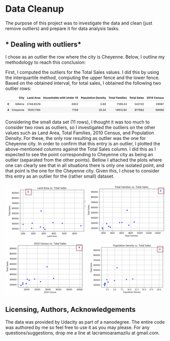 # Data Cleanup

The purpose of this project was to investigate the data and clean (just remove outliers) and prepare it for data analysis tasks.

## * Dealing with outliers*
I chose as an outlier the row where the city is Cheyenne. Below, I outline my methodology to reach this conclusion:

First, I computed the outliers for the Total Sales values. I did this by using the interquartile method, computing the upper fence and the lower fence. Based on the obtained interval, for total sales, I obtained the following two outlier rows:


![Random forest variable importance](figures/outliers.png)

Considering the small data set (11 rows), I thought it was too much to consider two rows as outliers, so I investigated the outliers on the other values such as Land Area, Total Families, 2010 Census, and Population Density. For these, the only row resulting as outlier was the one for Cheyenne city. In order to confirm that this entry is an outlier, I plotted the above-mentioned columns against the Total Sales column. I did this as I expected to see the point corresponding to Cheyenne city as being an outlier (separated from the other points). Bellow I attached the plots where one can clearly see that in all situations there is only one isolated point, and that point is the one for the Cheyenne city. Given this, I chose to consider this entry as an outlier for the (rather small) dataset.

![Random forest variable importance](figures/outliers_plots.png)



## Licensing, Authors, Acknowledgements

The data was provided by Udacity as part of a nanodegree. 
The entire code was authored by me so feel free to use it as you may please. For any questions/suggestions, drop me a line at lacramioaramazilu at gmail.com.   
